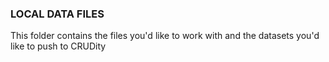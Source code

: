 ### LOCAL DATA FILES

This folder contains the files you'd like to work with and the datasets you'd like to push to CRUDity